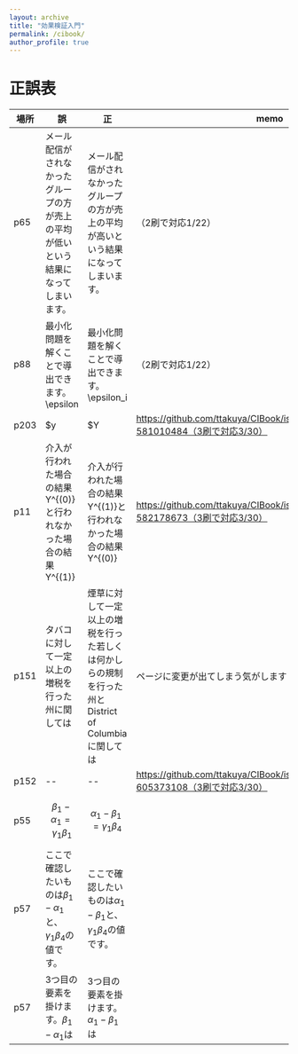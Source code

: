 ```yaml
---
layout: archive
title: "効果検証入門"
permalink: /cibook/
author_profile: true
---
```


# 正誤表


|場所|誤|正|memo|
|--|-------|-------|-------------|
|p65|メール配信がされなかったグループの方が売上の平均が低いという結果になってしまいます。|メール配信がされなかったグループの方が売上の平均が高いという結果になってしまいます。|（2刷で対応1/22）|
|p88|最小化問題を解くことで導出できます。\epsilon|最小化問題を解くことで導出できます。\epsilon_i|（2刷で対応1/22）|
|p203|$y|$Y|https://github.com/ttakuya/CIBook/issues/114#issuecomment-581010484（3刷で対応3/30）|
|p11|介入が行われた場合の結果Y^{(0)}と行われなかった場合の結果Y^{(1)}|介入が行われた場合の結果Y^{(1)}と行われなかった場合の結果Y^{(0)}|https://github.com/ttakuya/CIBook/issues/114#issuecomment-582178673（3刷で対応3/30）|
|p151|タバコに対して一定以上の増税を行った州に関しては|煙草に対して一定以上の増税を行った若しくは何かしらの規制を行った州とDistrict of Columbiaに関しては|ページに変更が出てしまう気がします・・・（3刷で対応3/30）|
|p152|--|--|https://github.com/ttakuya/CIBook/issues/116#issuecomment-605373108（3刷で対応3/30）|
|p55| $$ \begin{equation} \label{OVB_mail_equality} \beta_1 - \alpha_1 = \gamma_1 \beta_1 \end{equation} $$ | $$ \begin{equation} \label{OVB_mail_equality}  \alpha_1 - \beta_1 = \gamma_1 \beta_4 \end{equation} $$ | |
|p57|ここで確認したいものは$\beta_1 - \alpha_1$と、$\gamma_1 \beta_4$の値です。|ここで確認したいものは$\alpha_1 - \beta_1$と、$\gamma_1 \beta_4$の値です。||
|p57|3つ目の要素を掛けます。$\beta_1 - \alpha_1$は|3つ目の要素を掛けます。$\alpha_1 - \beta_1$は||




